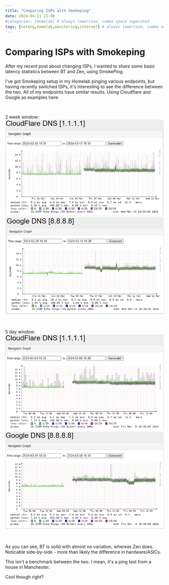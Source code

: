 ```yaml
---
title: "Comparing ISPs with Smokeping"
date: 2024-04-11 21:00
#categories: [Homelab] # always lowercase, comma space seperated
tags: [neteng,homelab,monitoring,internet] # always lowercase, comma seperated
---
```


# Comparing ISPs with Smokeping
After my recent post about changing ISPs, I wanted to share some basic latency statistics between BT and Zen, using SmokePing.

I've got Smokeping setup in my Homelab pinging various endpoints, but having recently switched ISPs, it's interesting to see the difference between the two. All of my endpoints have similar results. Using Cloudflare and Google as examples here:

&nbsp;
&nbsp;

2 week window:
![BT_Zen_Cloudflare1](assets/images/BT_Zen_Cloudflare1.png)
![BT_Zen_Google1](assets/images/BT_Zen_Google1.png)

&nbsp;
&nbsp;

5 day window:
![BT_Zen_Cloudflare2](assets/images/BT_Zen_Cloudflare2.png)
![BT_Zen_Google2](assets/images/BT_Zen_Google2.png)

&nbsp;
&nbsp;

As you can see, BT is solid with almost no variation, whereas Zen does. Noticable side-by-side - more than likely the difference in hardware/ASICs.

This isn't a benchmark between the two. I mean, it's a ping test from a house in Manchester. 

Cool though right?

